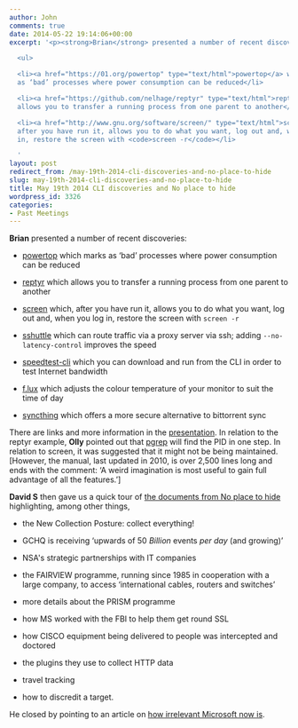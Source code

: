 ```yaml
---
author: John
comments: true
date: 2014-05-22 19:14:06+00:00
excerpt: '<p><strong>Brian</strong> presented a number of recent discoveries:</p>

  <ul>

  <li><a href="https://01.org/powertop" type="text/html">powertop</a> which marks
  as ‘bad’ processes where power consumption can be reduced</li>

  <li><a href="https://github.com/nelhage/reptyr" type="text/html">reptyr</a> which
  allows you to transfer a running process from one parent to another</li>

  <li><a href="http://www.gnu.org/software/screen/" type="text/html">screen</a> which,
  after you have run it, allows you to do what you want, log out and, when you log
  in, restore the screen with <code>screen -r</code></li>

  '
layout: post
redirect_from: /may-19th-2014-cli-discoveries-and-no-place-to-hide
slug: may-19th-2014-cli-discoveries-and-no-place-to-hide
title: May 19th 2014 CLI discoveries and No place to hide
wordpress_id: 3326
categories:
- Past Meetings
---
```


**Brian** presented a number of recent discoveries:






  * [powertop](https://01.org/powertop) which marks as ‘bad’ processes where power consumption can be reduced


  * [reptyr](https://github.com/nelhage/reptyr) which allows you to transfer a running process from one parent to another


  * [screen](http://www.gnu.org/software/screen/) which, after you have run it, allows you to do what you want, log out and, when you log in, restore the screen with `screen -r`


  * [sshuttle](https://github.com/apenwarr/sshuttle) which can route traffic via a proxy server via ssh; adding `--no-latency-control` improves the speed


  * [speedtest-cli](https://github.com/sivel/speedtest-cli) which you can download and run from the CLI in order to test Internet bandwidth


  * [f.lux](https://justgetflux.com/) which adjusts the colour temperature of your monitor to suit the time of day


  * [syncthing](http://syncthing.net/) which offers a more secure alternative to bittorrent sync




There are links and more information in the [presentation](http://www.bradlug.co.uk/blog/2014/05/22/files/myDiscoveries19May14.odp). In relation to the reptyr example, **Olly** pointed out that [pgrep](http://en.wikipedia.org/wiki/Pgrep) will find the PID in one step. In relation to screen, it was suggested that it might not be being maintained. [However, the manual, last updated in 2010, is over 2,500 lines long and ends with the comment: ‘A weird imagination is most useful to gain full advantage of all the features.’]

		


**David S** then gave us a quick tour of [the documents from No place to hide](https://archive.org/download/pdfy-6RloKGKhTeLllkMo/NoPlaceToHide-Documents-Uncompressed.pdf) highlighting, among other things,






  * the New Collection Posture: collect everything!


  * GCHQ is receiving ‘upwards of 50 _Billion_ events _per day_ (and growing)’


  * NSA's strategic partnerships with IT companies


  * the FAIRVIEW programme, running since 1985 in cooperation with a large company, to access ‘international cables, routers and switches’


  * more details about the PRISM programme


  * how MS worked with the FBI to help them get round SSL


  * how CISCO equipment being delivered to people was intercepted and doctored


  * the plugins they use to collect HTTP data


  * travel tracking


  * how to discredit a target.




He closed by pointing to an article on [how irrelevant Microsoft now is](http://semiaccurate.com/2014/05/15/microsoft-now-irrelevant-computing-want-know/).
